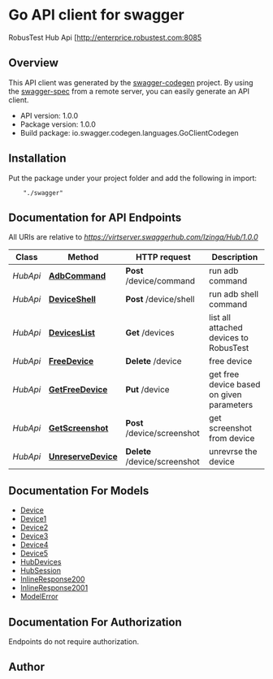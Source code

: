 # Go API client for swagger

RobusTest Hub Api [http://enterprice.robustest.com:8085 

## Overview
This API client was generated by the [swagger-codegen](https://github.com/swagger-api/swagger-codegen) project.  By using the [swagger-spec](https://github.com/swagger-api/swagger-spec) from a remote server, you can easily generate an API client.

- API version: 1.0.0
- Package version: 1.0.0
- Build package: io.swagger.codegen.languages.GoClientCodegen

## Installation
Put the package under your project folder and add the following in import:
```
    "./swagger"
```

## Documentation for API Endpoints

All URIs are relative to *https://virtserver.swaggerhub.com/Izinga/Hub/1.0.0*

Class | Method | HTTP request | Description
------------ | ------------- | ------------- | -------------
*HubApi* | [**AdbCommand**](docs/HubApi.md#adbcommand) | **Post** /device/command | run adb  command
*HubApi* | [**DeviceShell**](docs/HubApi.md#deviceshell) | **Post** /device/shell | run adb shell command
*HubApi* | [**DevicesList**](docs/HubApi.md#deviceslist) | **Get** /devices | list all attached devices to RobusTest
*HubApi* | [**FreeDevice**](docs/HubApi.md#freedevice) | **Delete** /device | free device
*HubApi* | [**GetFreeDevice**](docs/HubApi.md#getfreedevice) | **Put** /device | get free device based on given parameters
*HubApi* | [**GetScreenshot**](docs/HubApi.md#getscreenshot) | **Post** /device/screenshot | get screenshot from device
*HubApi* | [**UnreserveDevice**](docs/HubApi.md#unreservedevice) | **Delete** /device/screenshot | unrevrse the device


## Documentation For Models

 - [Device](docs/Device.md)
 - [Device1](docs/Device1.md)
 - [Device2](docs/Device2.md)
 - [Device3](docs/Device3.md)
 - [Device4](docs/Device4.md)
 - [Device5](docs/Device5.md)
 - [HubDevices](docs/HubDevices.md)
 - [HubSession](docs/HubSession.md)
 - [InlineResponse200](docs/InlineResponse200.md)
 - [InlineResponse2001](docs/InlineResponse2001.md)
 - [ModelError](docs/ModelError.md)


## Documentation For Authorization
 Endpoints do not require authorization.


## Author



